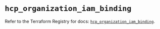 # `hcp_organization_iam_binding`

Refer to the Terraform Registry for docs: [`hcp_organization_iam_binding`](https://registry.terraform.io/providers/hashicorp/hcp/0.110.0/docs/resources/organization_iam_binding).
